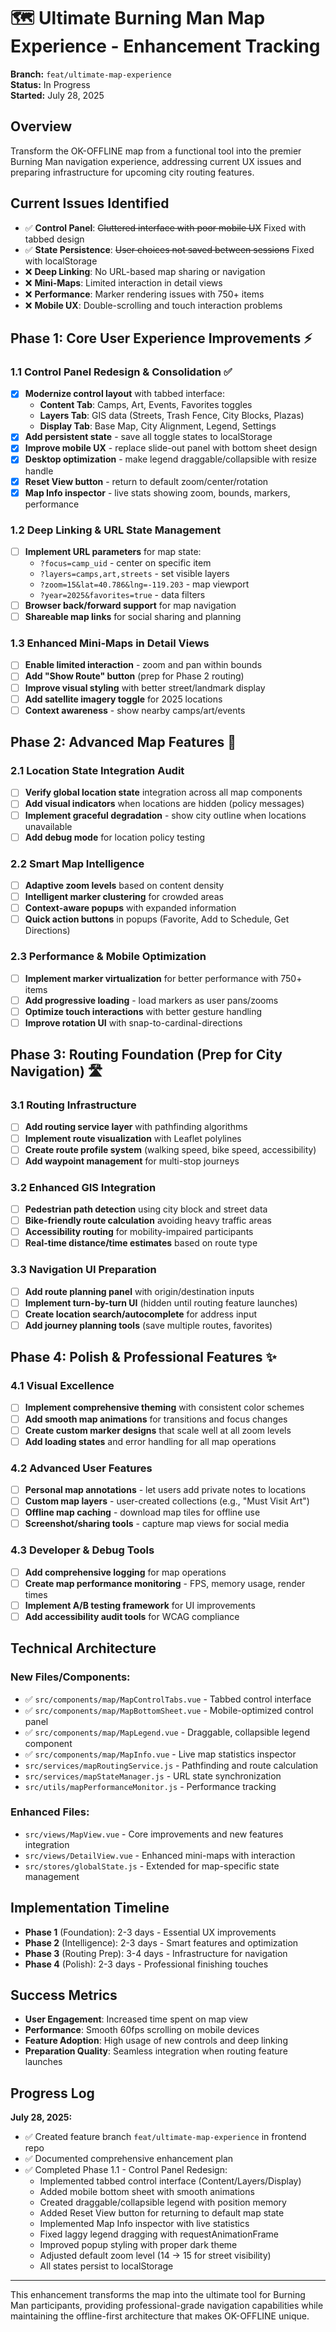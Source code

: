 # 🗺️ Ultimate Burning Man Map Experience - Enhancement Tracking

**Branch:** `feat/ultimate-map-experience`  
**Status:** In Progress  
**Started:** July 28, 2025

## Overview
Transform the OK-OFFLINE map from a functional tool into the premier Burning Man navigation experience, addressing current UX issues and preparing infrastructure for upcoming city routing features.

## Current Issues Identified
- ✅ **Control Panel**: ~~Cluttered interface with poor mobile UX~~ Fixed with tabbed design
- ✅ **State Persistence**: ~~User choices not saved between sessions~~ Fixed with localStorage
- ❌ **Deep Linking**: No URL-based map sharing or navigation
- ❌ **Mini-Maps**: Limited interaction in detail views
- ❌ **Performance**: Marker rendering issues with 750+ items
- ❌ **Mobile UX**: Double-scrolling and touch interaction problems

## Phase 1: Core User Experience Improvements ⚡

### 1.1 Control Panel Redesign & Consolidation ✅
- [x] **Modernize control layout** with tabbed interface:
  - **Content Tab**: Camps, Art, Events, Favorites toggles
  - **Layers Tab**: GIS data (Streets, Trash Fence, City Blocks, Plazas)  
  - **Display Tab**: Base Map, City Alignment, Legend, Settings
- [x] **Add persistent state** - save all toggle states to localStorage
- [x] **Improve mobile UX** - replace slide-out panel with bottom sheet design
- [x] **Desktop optimization** - make legend draggable/collapsible with resize handle
- [x] **Reset View button** - return to default zoom/center/rotation
- [x] **Map Info inspector** - live stats showing zoom, bounds, markers, performance

### 1.2 Deep Linking & URL State Management
- [ ] **Implement URL parameters** for map state:
  - `?focus=camp_uid` - center on specific item
  - `?layers=camps,art,streets` - set visible layers
  - `?zoom=15&lat=40.786&lng=-119.203` - map viewport
  - `?year=2025&favorites=true` - data filters
- [ ] **Browser back/forward support** for map navigation
- [ ] **Shareable map links** for social sharing and planning

### 1.3 Enhanced Mini-Maps in Detail Views
- [ ] **Enable limited interaction** - zoom and pan within bounds
- [ ] **Add "Show Route" button** (prep for Phase 2 routing)
- [ ] **Improve visual styling** with better street/landmark display
- [ ] **Add satellite imagery toggle** for 2025 locations
- [ ] **Context awareness** - show nearby camps/art/events

## Phase 2: Advanced Map Features 🚀

### 2.1 Location State Integration Audit
- [ ] **Verify global location state** integration across all map components
- [ ] **Add visual indicators** when locations are hidden (policy messages)
- [ ] **Implement graceful degradation** - show city outline when locations unavailable
- [ ] **Add debug mode** for location policy testing

### 2.2 Smart Map Intelligence
- [ ] **Adaptive zoom levels** based on content density
- [ ] **Intelligent marker clustering** for crowded areas
- [ ] **Context-aware popups** with expanded information
- [ ] **Quick action buttons** in popups (Favorite, Add to Schedule, Get Directions)

### 2.3 Performance & Mobile Optimization
- [ ] **Implement marker virtualization** for better performance with 750+ items
- [ ] **Add progressive loading** - load markers as user pans/zooms
- [ ] **Optimize touch interactions** with better gesture handling
- [ ] **Improve rotation UI** with snap-to-cardinal-directions

## Phase 3: Routing Foundation (Prep for City Navigation) 🛣️

### 3.1 Routing Infrastructure
- [ ] **Add routing service layer** with pathfinding algorithms
- [ ] **Implement route visualization** with Leaflet polylines
- [ ] **Create route profile system** (walking speed, bike speed, accessibility)
- [ ] **Add waypoint management** for multi-stop journeys

### 3.2 Enhanced GIS Integration
- [ ] **Pedestrian path detection** using city block and street data
- [ ] **Bike-friendly route calculation** avoiding heavy traffic areas
- [ ] **Accessibility routing** for mobility-impaired participants
- [ ] **Real-time distance/time estimates** based on route type

### 3.3 Navigation UI Preparation
- [ ] **Add route planning panel** with origin/destination inputs
- [ ] **Implement turn-by-turn UI** (hidden until routing feature launches)
- [ ] **Create location search/autocomplete** for address input
- [ ] **Add journey planning tools** (save multiple routes, favorites)

## Phase 4: Polish & Professional Features ✨

### 4.1 Visual Excellence
- [ ] **Implement comprehensive theming** with consistent color schemes
- [ ] **Add smooth map animations** for transitions and focus changes
- [ ] **Create custom marker designs** that scale well at all zoom levels
- [ ] **Add loading states** and error handling for all map operations

### 4.2 Advanced User Features
- [ ] **Personal map annotations** - let users add private notes to locations
- [ ] **Custom map layers** - user-created collections (e.g., "Must Visit Art")
- [ ] **Offline map caching** - download map tiles for offline use
- [ ] **Screenshot/sharing tools** - capture map views for social media

### 4.3 Developer & Debug Tools
- [ ] **Add comprehensive logging** for map operations
- [ ] **Create map performance monitoring** - FPS, memory usage, render times
- [ ] **Implement A/B testing framework** for UI improvements
- [ ] **Add accessibility audit tools** for WCAG compliance

## Technical Architecture

### New Files/Components:
- ✅ `src/components/map/MapControlTabs.vue` - Tabbed control interface
- ✅ `src/components/map/MapBottomSheet.vue` - Mobile-optimized control panel
- ✅ `src/components/map/MapLegend.vue` - Draggable, collapsible legend component
- ✅ `src/components/map/MapInfo.vue` - Live map statistics inspector
- `src/services/mapRoutingService.js` - Pathfinding and route calculation
- `src/services/mapStateManager.js` - URL state synchronization
- `src/utils/mapPerformanceMonitor.js` - Performance tracking

### Enhanced Files:
- `src/views/MapView.vue` - Core improvements and new features integration
- `src/views/DetailView.vue` - Enhanced mini-maps with interaction
- `src/stores/globalState.js` - Extended for map-specific state management

## Implementation Timeline

- **Phase 1** (Foundation): 2-3 days - Essential UX improvements
- **Phase 2** (Intelligence): 2-3 days - Smart features and optimization  
- **Phase 3** (Routing Prep): 3-4 days - Infrastructure for navigation
- **Phase 4** (Polish): 2-3 days - Professional finishing touches

## Success Metrics

- **User Engagement**: Increased time spent on map view
- **Performance**: Smooth 60fps scrolling on mobile devices
- **Feature Adoption**: High usage of new controls and deep linking  
- **Preparation Quality**: Seamless integration when routing feature launches

## Progress Log

**July 28, 2025:**
- ✅ Created feature branch `feat/ultimate-map-experience` in frontend repo
- ✅ Documented comprehensive enhancement plan
- ✅ Completed Phase 1.1 - Control Panel Redesign:
  - Implemented tabbed control interface (Content/Layers/Display)
  - Added mobile bottom sheet with smooth animations
  - Created draggable/collapsible legend with position memory
  - Added Reset View button for returning to default map state
  - Implemented Map Info inspector with live statistics
  - Fixed laggy legend dragging with requestAnimationFrame
  - Improved popup styling with proper dark theme
  - Adjusted default zoom level (14 → 15 for street visibility)
  - All states persist to localStorage

---

This enhancement transforms the map into the ultimate tool for Burning Man participants, providing professional-grade navigation capabilities while maintaining the offline-first architecture that makes OK-OFFLINE unique.